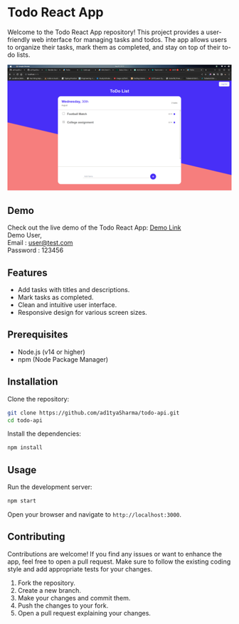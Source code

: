 
# Todo React App

Welcome to the Todo React App repository! This project provides a user-friendly web interface for managing tasks and todos. The app allows users to organize their tasks, mark them as completed, and stay on top of their to-do lists.


![Todo React App Screenshot](./public/preview.png)
## Demo

Check out the live demo of the Todo React App: [Demo Link](https://todo-client-12.netlify.app/)<br/>
Demo User,<br/>
Email : user@test.com<br/>
Password : 123456<br/>



## Features


- Add tasks with titles and descriptions.
- Mark tasks as completed.
- Clean and intuitive user interface.
- Responsive design for various screen sizes.

## Prerequisites

- Node.js (v14 or higher)
- npm (Node Package Manager)
## Installation

Clone the repository:
```bash
git clone https://github.com/ad1tyaSharma/todo-api.git
cd todo-api
```
Install the dependencies:
```bash
npm install
```

    
## Usage
Run the development server:
```bash
npm start
```
Open your browser and navigate to `http://localhost:3000`.


## Contributing

Contributions are welcome! If you find any issues or want to enhance the app, feel free to open a pull request. Make sure to follow the existing coding style and add appropriate tests for your changes.

1. Fork the repository.
2. Create a new branch.
2. Make your changes and commit them.
4. Push the changes to your fork.
5. Open a pull request explaining your changes.
